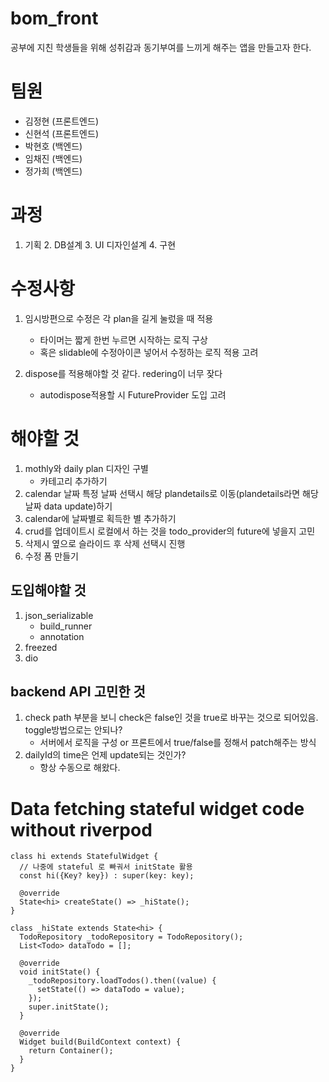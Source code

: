 # bom_front

공부에 지친 학생들을 위해 성취감과 동기부여를 느끼게 해주는 앱을 만들고자 한다.

# 팀원

- 김정현 (프론트엔드)
- 신현석 (프론트엔드)
- 박현호 (백엔드)
- 임채진 (백엔드)
- 정가희 (백엔드)

# 과정

1. 기획 2. DB설계 3. UI 디자인설계 4. 구현

# 수정사항

1. 임시방편으로 수정은 각 plan을 길게 눌렀을 때 적용
    - 타이머는 짧게 한번 누르면 시작하는 로직 구상
    - 혹은 slidable에 수정아이콘 넣어서 수정하는 로직 적용 고려

2. dispose를 적용해야할 것 같다. redering이 너무 잦다
    - autodispose적용할 시 FutureProvider 도입 고려

# 해야할 것

1. mothly와 daily plan 디자인 구별
    - 카테고리 추가하기
2. calendar 날짜 특정 날짜 선택시 해당 plandetails로 이동(plandetails라면 해당 날짜 data update)하기
3. calendar에 날짜별로 획득한 별 추가하기
4. crud를 업데이트시 로컬에서 하는 것을 todo_provider의 future에 넣을지 고민
5. 삭제시 옆으로 슬라이드 후 삭제 선택시 진행
6. 수정 폼 만들기

## 도입해야할 것

1. json_serializable
    - build_runner
    - annotation
2. freezed
3. dio

## backend API 고민한 것

1. check path 부분을 보니 check은 false인 것을 true로 바꾸는 것으로 되어있음. toggle방법으로는 안되나?
    - 서버에서 로직을 구성 or 프론트에서 true/false를 정해서 patch해주는 방식
2. dailyId의 time은 언제 update되는 것인가?
    - 항상 수동으로 해왔다.

# Data fetching stateful widget code without riverpod

```
class hi extends StatefulWidget {
  // 나중에 stateful 로 빠궈서 initState 활용
  const hi({Key? key}) : super(key: key);

  @override
  State<hi> createState() => _hiState();
}

class _hiState extends State<hi> {
  TodoRepository _todoRepository = TodoRepository();
  List<Todo> dataTodo = [];

  @override
  void initState() {
    _todoRepository.loadTodos().then((value) {
      setState(() => dataTodo = value);
    });
    super.initState();
  }

  @override
  Widget build(BuildContext context) {
    return Container();
  }
}
```